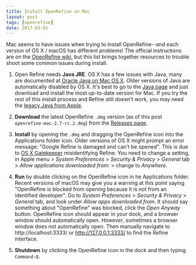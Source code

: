 ```yaml
---
title: Install OpenRefine on Mac
layout: post
tags: [openrefine]
date: 2017-03-01
---
```


Mac seems to have issues when trying to install OpenRefine--and each version of OS X / macOS has different problems!
The official instructions are on the [OpenRefine wiki](https://github.com/OpenRefine/OpenRefine/wiki/Installation-Instructions#mac-osx), 
but this list brings together resources to trouble shoot some common issues during install. 

1. Open Refine needs **Java JRE**. 
OS X has a few issues with Java, many are documented at [Oracle Java on Mac OS X](https://java.com/en/download/faq/java_mac.xml). 
Older versions of Java are automatically disabled by OS X. 
It's best to go to the [Java page](https://www.java.com/en/) and just download and install the most up-to-date version for Mac.
If you try the rest of this install process and Refine still doesn't work, you may need the [legacy Java from Apple](https://support.apple.com/kb/DL1572?locale=en_US).

2. **Download** the latest OpenRefine `.dmg` version (as of this post `openrefine-mac-2.7-rc.2.dmg`) from the [Releases page](https://github.com/OpenRefine/OpenRefine/releases).

3. **Install** by opening the `.dmg` and dragging the OpenRefine icon into the Applications folder icon. 
Older versions of OS X might prompt an error message: "Google Refine is damaged and can't be opened". 
This is due to [OS X Gatekeeper](https://support.apple.com/en-us/HT202491) misidentifying Refine.
You need to change a setting, in Apple menu > *System Preferences* > *Security & Privacy* > *General* tab > *Allow applications downloaded from:* > change to *Anywhere*.

4. **Run** by double clicking on the OpenRefine icon in he Applications folder. 
Recent versions of macOS may give you a warning at this point saying "OpenRefine is blocked from opening because it is not from an identified developer".
Go to *System Preferences* > *Security & Privacy* > *General* tab, and look under *Allow apps downloaded from*. It should say something about "OpenRefine" was blocked, click the *Open Anyway* button.
OpenRefine icon should appear in your dock, and a browser window should automatically open. 
*However*, sometimes a browser window does not automatically open.
Then manually navigate to http://localhost:3333/ or http://127.0.0.1:3333/ to find the Refine interface.

5. **Shutdown** by clicking the OpenRefine icon in the dock and then typing `Command-Q`.
